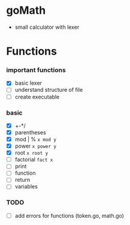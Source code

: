 # goMath
- small calculator with lexer


# Functions
### important functions
- [x] basic lexer
- [ ] understand structure of file
- [ ] create executable

### basic
- [x] +-*/ 
- [x] parentheses
- [x] mod | % ```x mod y```
- [x] power ```x power y```
- [x] root ```x root y```
- [ ] factorial ```fact x```
- [ ] print
- [ ] function
- [ ] return
- [ ] variables

### TODO
- [ ] add errors for functions (token.go, math.go)